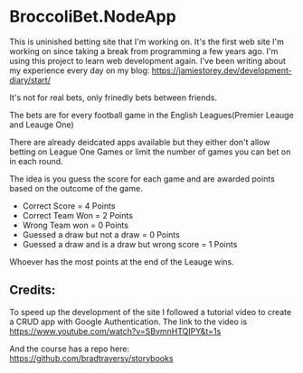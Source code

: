 # BroccoliBet.NodeApp

This is uninished betting site that I'm working on.
It's the first web site I'm working on since taking a break from programming a few years ago.
I'm using this project to learn web development again.
I've been writing about my experience every day on my blog:
https://jamiestorey.dev/development-diary/start/

It's not for real bets, only frinedly bets between friends.

The bets are for every football game in the English Leagues(Premier Leauge and Leauge One)

There are already deidcated apps available but they either don't allow betting on League One Games
or limit the number of games you can bet on in each round.

The idea is you guess the score for each game and are awarded points based on the outcome of the game.

+ Correct Score = 4 Points
+ Correct Team Won = 2 Points
+ Wrong Team won = 0 Points
+ Guessed a draw but not a draw = 0 Points
+ Guessed a draw and is a draw but wrong score = 1 Points

Whoever has the most points at the end of the Leauge wins.

## Credits:
To speed up the development of the site I followed a tutorial video to create a CRUD app with Google Authentication.
The link to the video is https://www.youtube.com/watch?v=SBvmnHTQIPY&t=1s

And the course has a repo here:
https://github.com/bradtraversy/storybooks
